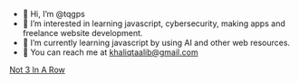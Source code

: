- 👋 Hi, I’m @tqgps
- 👀 I’m interested in learning javascript, cybersecurity, making apps and freelance website development.
- 🌱 I’m currently learning javascript by using AI and other web resources.
- 💞 You can reach me at khaliqtaalib@gmail.com
<!---
tqgps/tqgps is a ✨ special ✨ repository because its `README.md` (this file) appears on your GitHub profile.
You can click the Preview link to take a look at your changes.
--->
<a href="https://github.com/tqgps/tqgps/blob/main/no3inArow.html">Not 3 In A Row</a>
